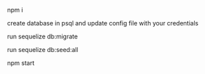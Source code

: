 npm i

create database in psql and update config file with your credentials

run sequelize db:migrate

run sequelize db:seed:all

npm start
